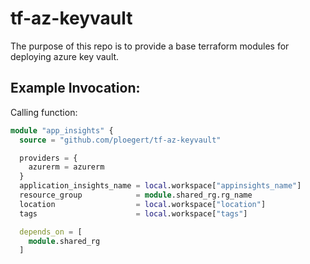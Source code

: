 
# tf-az-keyvault
The purpose of this repo is to provide a base terraform modules for deploying azure key vault. 

## Example Invocation:
Calling function:

```terraform
module "app_insights" {
  source = "github.com/ploegert/tf-az-keyvault"

  providers = {
    azurerm = azurerm
  }
  application_insights_name = local.workspace["appinsights_name"]
  resource_group            = module.shared_rg.rg_name
  location                  = local.workspace["location"]
  tags                      = local.workspace["tags"]

  depends_on = [
    module.shared_rg
  ]
```